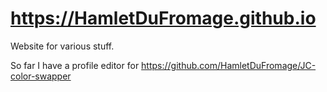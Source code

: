 # https://HamletDuFromage.github.io

Website for various stuff.

So far I have a profile editor for https://github.com/HamletDuFromage/JC-color-swapper